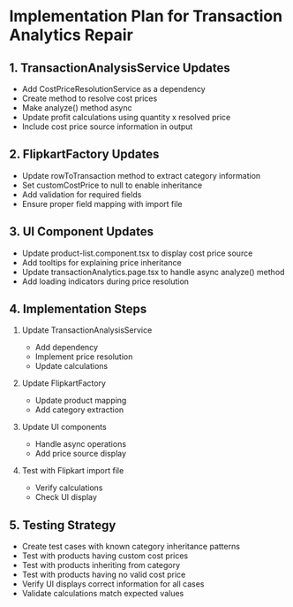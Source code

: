 # Implementation Plan for Transaction Analytics Repair

## 1. TransactionAnalysisService Updates
- Add CostPriceResolutionService as a dependency
- Create method to resolve cost prices
- Make analyze() method async
- Update profit calculations using quantity x resolved price
- Include cost price source information in output

## 2. FlipkartFactory Updates
- Update rowToTransaction method to extract category information
- Set customCostPrice to null to enable inheritance
- Add validation for required fields
- Ensure proper field mapping with import file

## 3. UI Component Updates
- Update product-list.component.tsx to display cost price source
- Add tooltips for explaining price inheritance
- Update transactionAnalytics.page.tsx to handle async analyze() method
- Add loading indicators during price resolution

## 4. Implementation Steps
1. Update TransactionAnalysisService
   - Add dependency
   - Implement price resolution
   - Update calculations

2. Update FlipkartFactory
   - Update product mapping
   - Add category extraction

3. Update UI components
   - Handle async operations
   - Add price source display

4. Test with Flipkart import file
   - Verify calculations
   - Check UI display

## 5. Testing Strategy
- Create test cases with known category inheritance patterns
- Test with products having custom cost prices
- Test with products inheriting from category
- Test with products having no valid cost price
- Verify UI displays correct information for all cases
- Validate calculations match expected values
